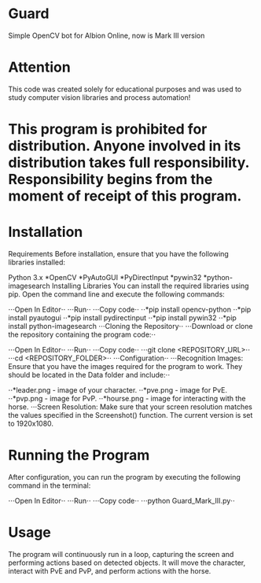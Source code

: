 # Guard
Simple OpenCV bot for Albion Online, now is Mark III version

# Attention
This code was created solely for educational purposes and was used to study computer vision libraries and process automation!
# This program is prohibited for distribution. Anyone involved in its distribution takes full responsibility. Responsibility begins from the moment of receipt of this program.

# Installation
Requirements
Before installation, ensure that you have the following libraries installed:

Python 3.x
*OpenCV
*PyAutoGUI
*PyDirectInput
*pywin32
*python-imagesearch
Installing Libraries
You can install the required libraries using pip. Open the command line and execute the following commands:

⋅⋅⋅Open In Editor⋅⋅
⋅⋅⋅Run⋅⋅
⋅⋅⋅Copy code⋅⋅
⋅⋅*pip install opencv-python
⋅⋅*pip install pyautogui
⋅⋅*pip install pydirectinput
⋅⋅*pip install pywin32
⋅⋅*pip install python-imagesearch
⋅⋅⋅Cloning the Repository⋅⋅
⋅⋅⋅Download or clone the repository containing the program code:⋅⋅

⋅⋅⋅Open In Editor⋅⋅
⋅⋅⋅Run⋅⋅
⋅⋅⋅Copy code⋅⋅
⋅⋅⋅git clone <REPOSITORY_URL>⋅⋅
⋅⋅⋅cd <REPOSITORY_FOLDER>⋅⋅
⋅⋅⋅Configuration⋅⋅
⋅⋅⋅Recognition Images: Ensure that you have the images required for the program to work. They should be located in the Data folder and include:⋅⋅

⋅⋅*leader.png - image of your character.
⋅⋅*pve.png - image for PvE.
⋅⋅*pvp.png - image for PvP.
⋅⋅*hourse.png - image for interacting with the horse.
⋅⋅⋅Screen Resolution: Make sure that your screen resolution matches the values specified in the Screenshot() function. The current version is set to 1920x1080.

# Running the Program
After configuration, you can run the program by executing the following command in the terminal:

⋅⋅⋅Open In Editor⋅⋅
⋅⋅⋅Run⋅⋅
⋅⋅⋅Copy code⋅⋅
⋅⋅⋅python Guard_Mark_III.py⋅⋅

# Usage
The program will continuously run in a loop, capturing the screen and performing actions based on detected objects. It will move the character, interact with PvE and PvP, and perform actions with the horse.
